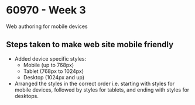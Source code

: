 # 60970 - Week 3
Web authoring for mobile devices

## Steps taken to make web site mobile friendly
- Added device specific styles:
    - Mobile (up to 768px)
    - Tablet (768px to 1024px)
    - Desktop (1024px and up)
- Arranged the styles in the correct order i.e. starting with styles for mobile devices, followed by styles for tablets, and ending with styles for desktops.
